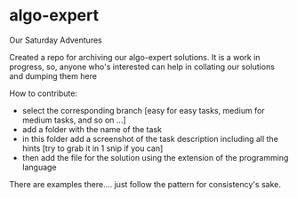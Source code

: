 # algo-expert
Our Saturday Adventures

Created a repo for archiving our algo-expert solutions. 
It is a work in progress, so, anyone who's interested can help in collating our solutions and dumping them here

How to contribute:

- select the corresponding branch [easy for easy tasks, medium for medium tasks, and so on ...]
- add a folder with the name of the task
- in this folder add a screenshot of the task description including all the hints [try to grab it in 1 snip if you can]
- then add the file for the solution using the extension of the programming language

There are examples there.... just follow the pattern for consistency's sake.
